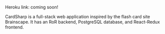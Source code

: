 Heroku link: coming soon!

CardSharp is a full-stack web application inspired by the flash card site Brainscape.
It has an RoR backend, PostgreSQL database, and React-Redux frontend.
